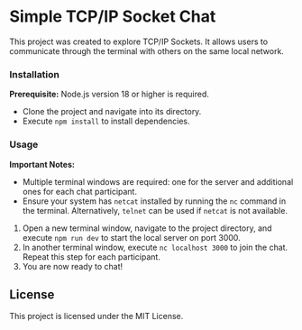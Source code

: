 # Simple TCP/IP Socket Chat

This project was created to explore TCP/IP Sockets. It allows users to communicate through the terminal with others on the same local network.

### Installation

**Prerequisite:** Node.js version 18 or higher is required.

- Clone the project and navigate into its directory.
- Execute `npm install` to install dependencies.

### Usage

**Important Notes:** 
- Multiple terminal windows are required: one for the server and additional ones for each chat participant.
- Ensure your system has `netcat` installed by running the `nc` command in the terminal. Alternatively, `telnet` can be used if `netcat` is not available.

1. Open a new terminal window, navigate to the project directory, and execute `npm run dev` to start the local server on port 3000.
2. In another terminal window, execute `nc localhost 3000` to join the chat. Repeat this step for each participant.
3. You are now ready to chat!

## License

This project is licensed under the MIT License.
